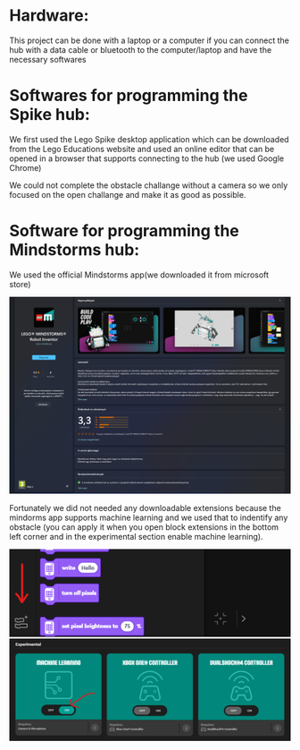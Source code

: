 # Hardware:
This project can be done with a laptop or a computer if you can connect the hub with a data cable or bluetooth to the computer/laptop and have the necessary softwares


# Softwares for programming the Spike hub:

We first used the Lego Spike desktop application which can be downloaded from the Lego Educations website 
and used an online editor that can be opened in a browser that supports connecting to the hub (we used Google Chrome)

We could not complete the obstacle challange without a camera so we only focused on the open challange and make it
as good as possible.


# Software for programming the Mindstorms hub:

We used the official Mindstorms app(we downloaded it from microsoft store)

<img src="mindstorms.png" alt="mindstorms">


Fortunately we did not needed any downloadable extensions because the mindorms app supports machine learning and we used that
to indentify any obstacle (you can apply it when you open block extensions in the bottom left corner and in the experimental section enable machine learning).

<img src="block_extensions.png" alt="block extensions">

<img src="machine_learning_on.png" alt="machine learning enable">

